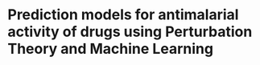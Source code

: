# Prediction models for antimalarial activity of drugs using Perturbation Theory and Machine Learning



